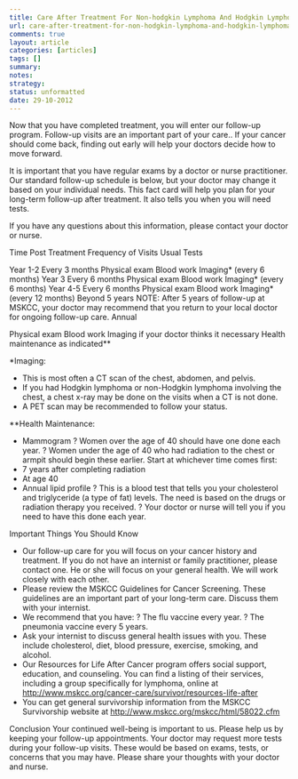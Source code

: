 ```yaml
---
title: Care After Treatment For Non-hodgkin Lymphoma And Hodgkin Lymphoma 
url: care-after-treatment-for-non-hodgkin-lymphoma-and-hodgkin-lymphoma
comments: true
layout: article
categories: [articles]
tags: []
summary:
notes:
strategy:
status: unformatted 
date: 29-10-2012
---
```

Now that you have completed treatment, you will enter our follow-up program. Follow-up visits are an important part of your care.. If your cancer should come back, finding out early will help your doctors decide how to move forward.

It is important that you have regular exams by a doctor or nurse practitioner.  Our standard follow-up schedule is below, but your doctor may  change it based on your  individual needs.  This fact card will help you plan for your long-term follow-up after treatment.  It also tells you when you will need  tests.

If you have any questions about this information, please contact your doctor or nurse.


Time Post Treatment
Frequency of Visits
Usual Tests



Year 1-2
Every 3 months
Physical exam
Blood work
Imaging* (every 6 months)
Year 3
Every 6 months
Physical exam
Blood work
Imaging* (every 6 months)
Year 4-5
Every 6 months
Physical exam
Blood work
Imaging* (every 12 months)
Beyond 5 years
NOTE: After 5 years of follow-up at MSKCC, your doctor may recommend that you return to your local doctor for ongoing follow-up care.
Annual

Physical exam
Blood work
Imaging  if  your doctor thinks it necessary 
Health maintenance as indicated**


*Imaging:  
* This is most often a CT scan of the chest, abdomen, and pelvis. 
* If you had Hodgkin lymphoma or non-Hodgkin lymphoma involving the chest, a chest x-ray may be done on the visits when a CT is not done.  
* A PET scan may be recommended to follow your status.

**Health Maintenance:  
* Mammogram
? Women over the age of 40 should have one done each year.
? Women under the age of 40 who had radiation to the chest or armpit should begin these earlier. Start at whichever time comes first:
* 7 years after completing radiation
* At age 40
* Annual lipid profile
? This is a blood test that tells you your cholesterol and triglyceride (a type of fat) levels. The need is based on the drugs or radiation therapy you received.
? Your doctor or nurse will tell you if you need to have this done each year. 

Important Things You Should Know
* Our follow-up care for you will focus on your cancer history and treatment. If you do not have an internist or family practitioner, please contact one. He or she will focus on your general health. We will work closely with each other. 
* Please review the MSKCC Guidelines for Cancer Screening.  These guidelines are an important part of your long-term care.  Discuss them with your internist.  
* We recommend that you have:
? The flu vaccine every year. 
? The pneumonia vaccine every 5 years.
* Ask your internist to discuss general health issues with you. These include cholesterol, diet, blood pressure, exercise, smoking, and alcohol. 
* Our  Resources for Life After Cancer program offers social support, education, and counseling. You can find a listing of their services, including a group specifically for lymphoma,  online at http://www.mskcc.org/cancer-care/survivor/resources-life-after    
* You can get general survivorship information from the MSKCC Survivorship website at http://www.mskcc.org/mskcc/html/58022.cfm


Conclusion
Your continued well-being is important to us.  Please help us by keeping your follow-up appointments.  Your doctor may request more tests during your follow-up visits.  These would be based on exams, tests, or concerns that you may have.  Please share your thoughts with your doctor and nurse.
